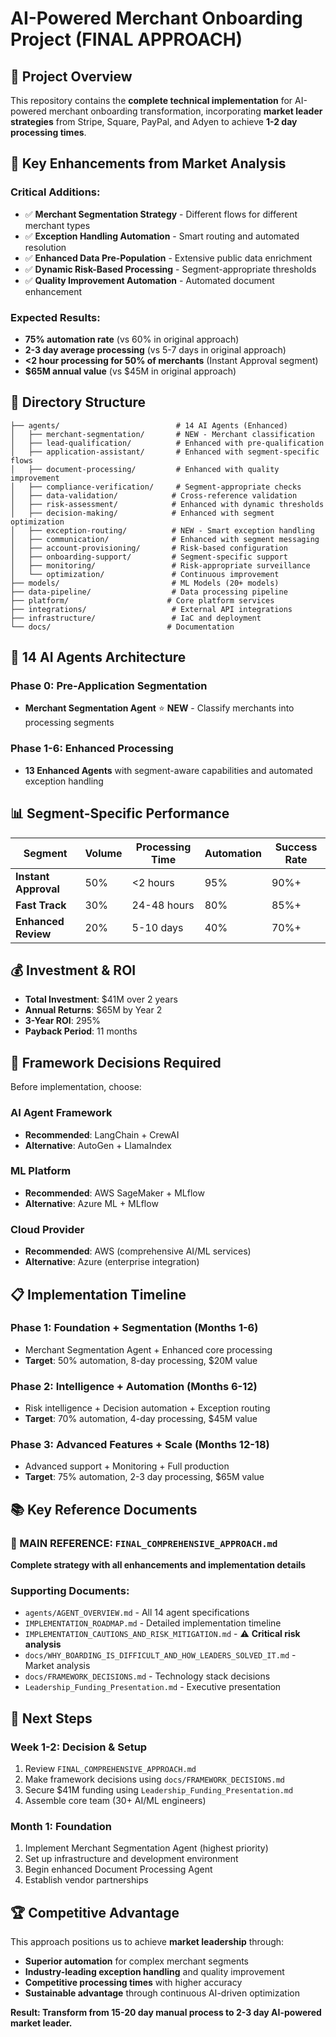 # AI-Powered Merchant Onboarding Project (FINAL APPROACH)

## 🎯 Project Overview

This repository contains the **complete technical implementation** for AI-powered merchant onboarding transformation, incorporating **market leader strategies** from Stripe, Square, PayPal, and Adyen to achieve **1-2 day processing times**.

## 🚀 Key Enhancements from Market Analysis

### **Critical Additions:**
- ✅ **Merchant Segmentation Strategy** - Different flows for different merchant types
- ✅ **Exception Handling Automation** - Smart routing and automated resolution  
- ✅ **Enhanced Data Pre-Population** - Extensive public data enrichment
- ✅ **Dynamic Risk-Based Processing** - Segment-appropriate thresholds
- ✅ **Quality Improvement Automation** - Automated document enhancement

### **Expected Results:**
- **75% automation rate** (vs 60% in original approach)
- **2-3 day average processing** (vs 5-7 days in original approach)  
- **<2 hour processing for 50% of merchants** (Instant Approval segment)
- **$65M annual value** (vs $45M in original approach)

## 📁 Directory Structure

```
├── agents/                          # 14 AI Agents (Enhanced)
│   ├── merchant-segmentation/       # NEW - Merchant classification
│   ├── lead-qualification/          # Enhanced with pre-qualification
│   ├── application-assistant/       # Enhanced with segment-specific flows
│   ├── document-processing/         # Enhanced with quality improvement
│   ├── compliance-verification/     # Segment-appropriate checks
│   ├── data-validation/            # Cross-reference validation
│   ├── risk-assessment/            # Enhanced with dynamic thresholds
│   ├── decision-making/            # Enhanced with segment optimization
│   ├── exception-routing/          # NEW - Smart exception handling
│   ├── communication/              # Enhanced with segment messaging
│   ├── account-provisioning/       # Risk-based configuration
│   ├── onboarding-support/         # Segment-specific support
│   ├── monitoring/                 # Risk-appropriate surveillance
│   └── optimization/               # Continuous improvement
├── models/                         # ML Models (20+ models)
├── data-pipeline/                  # Data processing pipeline
├── platform/                      # Core platform services
├── integrations/                   # External API integrations
├── infrastructure/                 # IaC and deployment
└── docs/                          # Documentation
```

## 🤖 **14 AI Agents Architecture**

### **Phase 0: Pre-Application Segmentation**
- **Merchant Segmentation Agent** ⭐ **NEW** - Classify merchants into processing segments

### **Phase 1-6: Enhanced Processing**
- **13 Enhanced Agents** with segment-aware capabilities and automated exception handling

## 📊 **Segment-Specific Performance**

| **Segment** | **Volume** | **Processing Time** | **Automation** | **Success Rate** |
|-------------|------------|-------------------|----------------|------------------|
| **Instant Approval** | 50% | <2 hours | 95% | 90%+ |
| **Fast Track** | 30% | 24-48 hours | 80% | 85%+ |
| **Enhanced Review** | 20% | 5-10 days | 40% | 70%+ |

## 💰 **Investment & ROI**

- **Total Investment**: $41M over 2 years
- **Annual Returns**: $65M by Year 2
- **3-Year ROI**: 295%
- **Payback Period**: 11 months

## 🎯 **Framework Decisions Required**

Before implementation, choose:

### **AI Agent Framework**
- **Recommended**: LangChain + CrewAI
- **Alternative**: AutoGen + LlamaIndex

### **ML Platform** 
- **Recommended**: AWS SageMaker + MLflow
- **Alternative**: Azure ML + MLflow

### **Cloud Provider**
- **Recommended**: AWS (comprehensive AI/ML services)
- **Alternative**: Azure (enterprise integration)

## 📋 **Implementation Timeline**

### **Phase 1: Foundation + Segmentation (Months 1-6)**
- Merchant Segmentation Agent + Enhanced core processing
- **Target**: 50% automation, 8-day processing, $20M value

### **Phase 2: Intelligence + Automation (Months 6-12)**  
- Risk intelligence + Decision automation + Exception routing
- **Target**: 70% automation, 4-day processing, $45M value

### **Phase 3: Advanced Features + Scale (Months 12-18)**
- Advanced support + Monitoring + Full production
- **Target**: 75% automation, 2-3 day processing, $65M value

## 📚 **Key Reference Documents**

### **🎯 MAIN REFERENCE: `FINAL_COMPREHENSIVE_APPROACH.md`**
**Complete strategy with all enhancements and implementation details**

### **Supporting Documents:**
- `agents/AGENT_OVERVIEW.md` - All 14 agent specifications
- `IMPLEMENTATION_ROADMAP.md` - Detailed implementation timeline  
- `IMPLEMENTATION_CAUTIONS_AND_RISK_MITIGATION.md` - ⚠️ **Critical risk analysis**
- `docs/WHY_BOARDING_IS_DIFFICULT_AND_HOW_LEADERS_SOLVED_IT.md` - Market analysis
- `docs/FRAMEWORK_DECISIONS.md` - Technology stack decisions
- `Leadership_Funding_Presentation.md` - Executive presentation

## 🚀 **Next Steps**

### **Week 1-2: Decision & Setup**
1. Review `FINAL_COMPREHENSIVE_APPROACH.md`
2. Make framework decisions using `docs/FRAMEWORK_DECISIONS.md`
3. Secure $41M funding using `Leadership_Funding_Presentation.md`
4. Assemble core team (30+ AI/ML engineers)

### **Month 1: Foundation**
1. Implement Merchant Segmentation Agent (highest priority)
2. Set up infrastructure and development environment
3. Begin enhanced Document Processing Agent
4. Establish vendor partnerships

## 🏆 **Competitive Advantage**

This approach positions us to achieve **market leadership** through:
- **Superior automation** for complex merchant segments
- **Industry-leading exception handling** and quality improvement  
- **Competitive processing times** with higher accuracy
- **Sustainable advantage** through continuous AI-driven optimization

**Result: Transform from 15-20 day manual process to 2-3 day AI-powered market leader.**